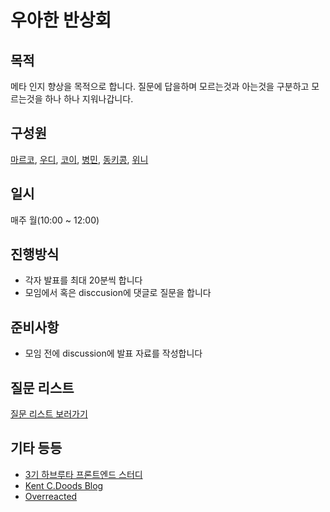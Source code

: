 # 우아한 반상회

## 목적

메타 인지 향상을 목적으로 합니다. 질문에 답을하며 모르는것과 아는것을 구분하고 모르는것을 하나 하나 지워나갑니다.

## 구성원

[마르코](https://github.com/wonsss), [우디](https://github.com/greenblues1190), [코이](https://github.com/InKyoJeong), [병민](https://github.com/airman5573), [동키콩](https://github.com/JUDONGHYEOK), [위니](https://github.com/rladpwl0512)

## 일시

매주 월(10:00 ~ 12:00)

## 진행방식

- 각자 발표를 최대 20분씩 합니다
- 모임에서 혹은 disccusion에 댓글로 질문을 합니다

## 준비사항

- 모임 전에 discussion에 발표 자료를 작성합니다

## 질문 리스트
[질문 리스트 보러가기](./question-list.md)

## 기타 등등

- [3기 하브루타 프론트엔드 스터디](https://github.com/woowacourse-fe-study/havruta-frontend)
- [Kent C.Doods Blog](https://kentcdodds.com/blog)
- [Overreacted](https://overreacted.io/)

